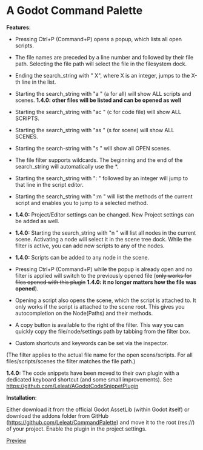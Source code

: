 # A Godot Command Palette

**Features**:

- Pressing Ctrl+P (Command+P) opens a popup, which lists all open scripts.
- The file names are preceded by a line number and followed by their file path. Selecting the file path will select the file in the filesystem dock.
- Ending the search_string with \" X\", where X is an integer, jumps to the X-th line in the list.
- Starting the search_string with \"a \" (a for all) will show ALL scripts and scenes. **1.4.0: other files will be listed and can be opened as well**
- Starting the search_string with \"ac \" (c for code file) will show ALL SCRIPTS.
- Starting the search_string with \"as \" (s for scene) will show ALL SCENES.
- Starting the search-string with \"s \" will show all OPEN scenes.
- The file filter supports wildcards. The beginning and the end of the search_string will automatically use the *.
- Starting the search_string with \": \" followed by an integer will jump to that line in the script editor.
- Starting the search_string with \":m \" will list the methods of the current script and enables you to jump to a selected method.
- **1.4.0:** Project/Editor settings can be changed. New Project settings can be added as well.
- **1.4.0:** Starting the search_string with "n " will list all nodes in the current scene. Activating a node will select it in the scene tree dock. While the filter is active, you can add new scripts to any of the nodes.
- **1.4.0:** Scripts can be added to any node in the scene.
- Pressing Ctrl+P (Command+P) while the popup is already open and no filter is applied will switch to the previously opened file (~~only works for files opened with this plugin~~ **1.4.0: it no longer matters how the file was opened**).

- Opening a script also opens the scene, which the script is attached to. It only works if the script is attached to the scene root. This gives you autocompletion on the Node(Paths) and their methods.

- A copy button is available to the right of the filter. This way you can quickly copy the file/node/settings path by tabbing from the filter box.

- Custom shortcuts and keywords can be set via the inspector.

(The filter applies to the actual file name for the open scens/scripts. For all files/scripts/scenes the filter matches the file path.)

**1.4.0:** The code snippets have been moved to their own plugin with a dedicated keyboard shortcut (and some small improvements). See https://github.com/Leleat/AGodotCodeSnippetPlugin

**Installation**:

Either download it from the official Godot AssetLib (within Godot itself) or download the addons folder from GitHub (https://github.com/Leleat/CommandPalette) and move it to the root (res://) of your project. Enable the plugin in the project settings.

[Preview](preview.png)

